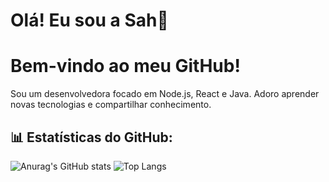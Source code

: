 # Olá! Eu sou a Sah👋

# Bem-vindo ao meu GitHub!
Sou um desenvolvedora focado em Node.js, React e Java. Adoro aprender novas tecnologias e compartilhar conhecimento.

## 📊 Estatísticas do GitHub:


![Anurag's GitHub stats](https://github-readme-stats.vercel.app/api?username=SahEnaile&show_icons=true&theme=jolly)
![Top Langs](https://github-readme-stats.vercel.app/api/top-langs/?username=SahEnaile&layout=compact&theme=jolly)
<!---
SahEnaile/SahEnaile is a ✨ special ✨ repository because its `README.md` (this file) appears on your GitHub profile.
You can click the Preview link to take a look at your changes.
--->
